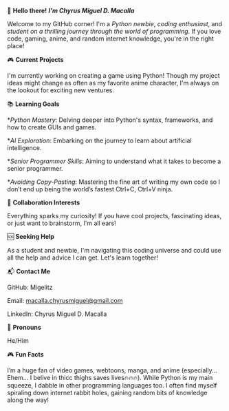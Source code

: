 👋 **Hello there!** ***I'm Chyrus Miguel D. Macalla***

Welcome to my GitHub corner! I'm a _Python newbie_, _coding enthusiast_, and _student on a thrilling journey through the world of programming_. If you love code, gaming, anime, and random internet knowledge, you're in the right place!

🎮 **Current Projects**

I'm currently working on creating a game using Python! Though my project ideas might change as often as my favorite anime character, I'm always on the lookout for exciting new ventures.

📚 **Learning Goals**

*_Python Mastery_: Delving deeper into Python's syntax, frameworks, and how to create GUIs and games.

*_AI Exploration_: Embarking on the journey to learn about artificial intelligence.

*_Senior Programmer Skills_: Aiming to understand what it takes to become a senior programmer.

*_Avoiding Copy-Pasting_: Mastering the fine art of writing my own code so I don’t end up being the world’s fastest Ctrl+C, Ctrl+V ninja.

🤝 **Collaboration Interests**

Everything sparks my curiosity! If you have cool projects, fascinating ideas, or just want to brainstorm, I'm all ears!

🆘 **Seeking Help**

As a student and newbie, I'm navigating this coding universe and could use all the help and advice I can get. Let's learn together!

📬 **Contact Me**

GitHub: Migelitz

Email: macalla.chyrusmiguel@gmail.com

LinkedIn: Chyrus Miguel D. Macalla

🔧 **Pronouns**

He/Him

🎮 **Fun Facts**

I’m a huge fan of video games, webtoons, manga, and anime (especially... Ehem... I belive in thicc thighs saves lives🔥🔥🔥). While Python is my main squeeze, I dabble in other programming languages too. I often find myself spiraling down internet rabbit holes, gaining random bits of knowledge along the way!
